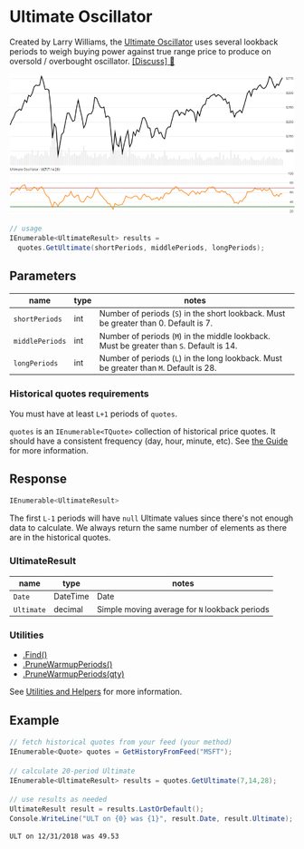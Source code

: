 ﻿# Ultimate Oscillator

Created by Larry Williams, the [Ultimate Oscillator](https://en.wikipedia.org/wiki/Ultimate_oscillator) uses several lookback periods to weigh buying power against true range price to produce on oversold / overbought oscillator.
[[Discuss] :speech_balloon:](https://github.com/DaveSkender/Stock.Indicators/discussions/231 "Community discussion about this indicator")

![image](chart.png)

```csharp
// usage
IEnumerable<UltimateResult> results =
  quotes.GetUltimate(shortPeriods, middlePeriods, longPeriods);  
```

## Parameters

| name | type | notes
| -- |-- |--
| `shortPeriods` | int | Number of periods (`S`) in the short lookback.  Must be greater than 0.  Default is 7.
| `middlePeriods` | int | Number of periods (`M`) in the middle lookback.  Must be greater than `S`.  Default is 14.
| `longPeriods` | int | Number of periods (`L`) in the long lookback.  Must be greater than `M`.  Default is 28.

### Historical quotes requirements

You must have at least `L+1` periods of `quotes`.

`quotes` is an `IEnumerable<TQuote>` collection of historical price quotes.  It should have a consistent frequency (day, hour, minute, etc).  See [the Guide](../../docs/GUIDE.md) for more information.

## Response

```csharp
IEnumerable<UltimateResult>
```

The first `L-1` periods will have `null` Ultimate values since there's not enough data to calculate.  We always return the same number of elements as there are in the historical quotes.

### UltimateResult

| name | type | notes
| -- |-- |--
| `Date` | DateTime | Date
| `Ultimate` | decimal | Simple moving average for `N` lookback periods

### Utilities

- [.Find()](../../docs/UTILITIES.md#find-indicator-result-by-date)
- [.PruneWarmupPeriods()](../../docs/UTILITIES.md#prune-warmup-periods)
- [.PruneWarmupPeriods(qty)](../../docs/UTILITIES.md#prune-warmup-periods)

See [Utilities and Helpers](../../docs/UTILITIES.md#content) for more information.

## Example

```csharp
// fetch historical quotes from your feed (your method)
IEnumerable<Quote> quotes = GetHistoryFromFeed("MSFT");

// calculate 20-period Ultimate
IEnumerable<UltimateResult> results = quotes.GetUltimate(7,14,28);

// use results as needed
UltimateResult result = results.LastOrDefault();
Console.WriteLine("ULT on {0} was {1}", result.Date, result.Ultimate);
```

```bash
ULT on 12/31/2018 was 49.53
```

